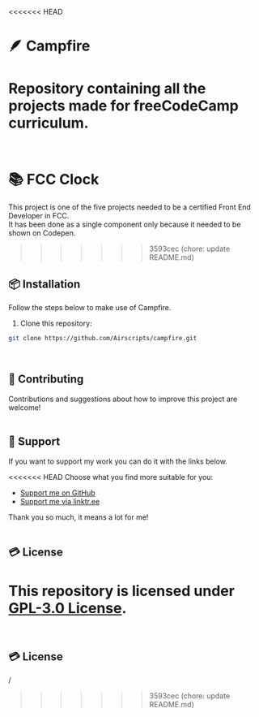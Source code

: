 <<<<<<< HEAD
# 🪶 Campfire
Repository containing all the projects made for freeCodeCamp curriculum.  
&nbsp;
=======
# 📚 FCC Clock
This project is one of the five projects needed to be a certified Front End Developer in FCC.  
It has been done as a single component only because it needed to be shown on Codepen.  
>>>>>>> 3593cec (chore: update README.md)

## 📦 Installation  
Follow the steps below to make use of Campfire.
&nbsp;

1. Clone this repository:  
```bash
git clone https://github.com/Airscripts/campfire.git
```
&nbsp;

## 🤝 Contributing  
Contributions and suggestions about how to improve this project are welcome!  
&nbsp;  

## 💚 Support  
If you want to support my work you can do it with the links below.  

<<<<<<< HEAD
Choose what you find more suitable for you:  
- [Support me on GitHub](https://github.com/sponsors/Airscripts)  
- [Support me via linktr.ee](https://linktr.ee/airscript)  

Thank you so much, it means a lot for me!  
&nbsp;  

## 💳 License  
This repository is licensed under [GPL-3.0 License](https://github.com/Airscripts/campfire/blob/main/LICENSE).  
&nbsp;
=======
## 💳 License
/
>>>>>>> 3593cec (chore: update README.md)

